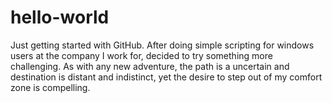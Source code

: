 # hello-world
Just getting started with GitHub. 
After doing simple scripting for windows users at the company I work for, decided to try something more challenging. As with any new adventure, the path is a uncertain and destination is distant and indistinct, yet the desire to step out of my comfort zone is compelling. 
